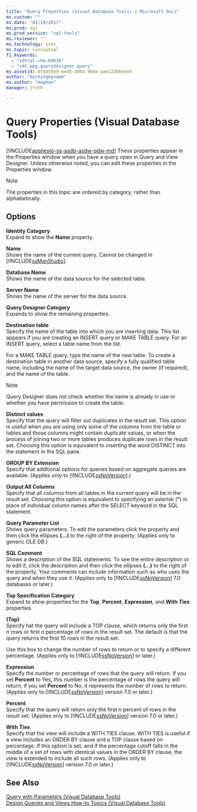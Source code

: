 ```yaml
---
title: "Query Properties (Visual Database Tools) | Microsoft Docs"
ms.custom: ""
ms.date: "01/19/2017"
ms.prod: sql
ms.prod_service: "sql-tools"
ms.reviewer: ""
ms.technology: ssms
ms.topic: conceptual
f1_keywords: 
  - "vdtsql.chm:69636"
  - "vdt.ppg.querydesigner.query"
ms.assetid: 07495669-6ed5-4004-904e-aae1230be5e4
author: "markingmyname"
ms.author: "maghan"
manager: jroth

---
```

# Query Properties (Visual Database Tools)
[!INCLUDE[appliesto-ss-asdb-asdw-pdw-md](../../includes/appliesto-ss-asdb-asdw-pdw-md.md)]
These properties appear in the Properties window when you have a query open in Query and View Designer. Unless otherwise noted, you can edit these properties in the Properties window.  
  
> [!NOTE]  
> The properties in this topic are ordered by category, rather than alphabetically.  
  
## Options  
**Identity Category**  
Expand to show the **Name** property.  
  
**Name**  
Shows the name of the current query. Cannot be changed in [!INCLUDE[ssManStudio](../../includes/ssmanstudio-md.md)].  
  
**Database Name**  
Shows the name of the data source for the selected table.  
  
**Server Name**  
Shows the name of the server for the data source.  
  
**Query Designer Category**  
Expands to show the remaining properties.  
  
**Destination table**  
Specify the name of the table into which you are inserting data. This list appears if you are creating an INSERT query or MAKE TABLE query. For an INSERT query, select a table name from the list.  
  
For a MAKE TABLE query, type the name of the new table. To create a destination table in another data source, specify a fully qualified table name, including the name of the target data source, the owner (if required), and the name of the table.  
  
> [!NOTE]  
> Query Designer does not check whether the name is already in use or whether you have permission to create the table.  
  
**Distinct values**  
Specify that the query will filter out duplicates in the result set. This option is useful when you are using only some of the columns from the table or tables and those columns might contain duplicate values, or when the process of joining two or more tables produces duplicate rows in the result set. Choosing this option is equivalent to inserting the word DISTINCT into the statement in the SQL pane.  
  
**GROUP BY Extension**  
Specify that additional options for queries based on aggregate queries are available. (Applies only to [!INCLUDE[ssNoVersion](../../includes/ssnoversion-md.md)].)  
  
**Output All Columns**  
Specify that all columns from all tables in the current query will be in the result set. Choosing this option is equivalent to specifying an asterisk (*) in place of individual column names after the SELECT keyword in the SQL statement.  
  
**Query Parameter List**  
Shows query parameters. To edit the parameters click the property and then click the ellipses **(...)** to the right of the property. (Applies only to generic OLE DB.)  
  
**SQL Comment**  
Shows a description of the SQL statements. To see the entire description or to edit it, click the description and then click the ellipses **(...)** to the right of the property. Your comments can include information such as who uses the query and when they use it. (Applies only to [!INCLUDE[ssNoVersion](../../includes/ssnoversion-md.md)] 7.0 databases or later.)  
  
**Top Specification Category**  
Expand to show properties for the **Top**, **Percent**, **Expression**, and **With Ties** properties.  
  
**(Top)**  
Specify hat the query will include a TOP clause, which returns only the first *n* rows or first *n* percentage of rows in the result set. The default is that the query returns the first 10 rows in the result set.  
  
Use this box to change the number of rows to return or to specify a different percentage. (Applies only to [!INCLUDE[ssNoVersion](../../includes/ssnoversion-md.md)] or later.)  
  
**Expression**  
Specify the number or percentage of rows that the query will return. If you set **Percent** to Yes, this number is the percentage of rows the query will return; if you set **Percent** to No, it represents the number of rows to return. (Applies only to [!INCLUDE[ssNoVersion](../../includes/ssnoversion-md.md)] version 7.0 or later.)  
  
**Percent**  
Specify that the query will return only the first *n* percent of rows in the result set. (Applies only to [!INCLUDE[ssNoVersion](../../includes/ssnoversion-md.md)] version 7.0 or later.)  
  
**With Ties**  
Specify that the view will include a WITH TIES clause. WITH TIES is useful if a view includes an ORDER BY clause and a TOP clause based on percentage. If this option is set, and if the percentage cutoff falls in the middle of a set of rows with identical values in the ORDER BY clause, the view is extended to include all such rows. (Applies only to [!INCLUDE[ssNoVersion](../../includes/ssnoversion-md.md)] version 7.0 or later.)  
  
## See Also  
[Query with Parameters &#40;Visual Database Tools&#41;](../../ssms/visual-db-tools/query-with-parameters-visual-database-tools.md)  
[Design Queries and Views How-to Topics &#40;Visual Database Tools&#41;](../../ssms/visual-db-tools/design-queries-and-views-how-to-topics-visual-database-tools.md)  
  
